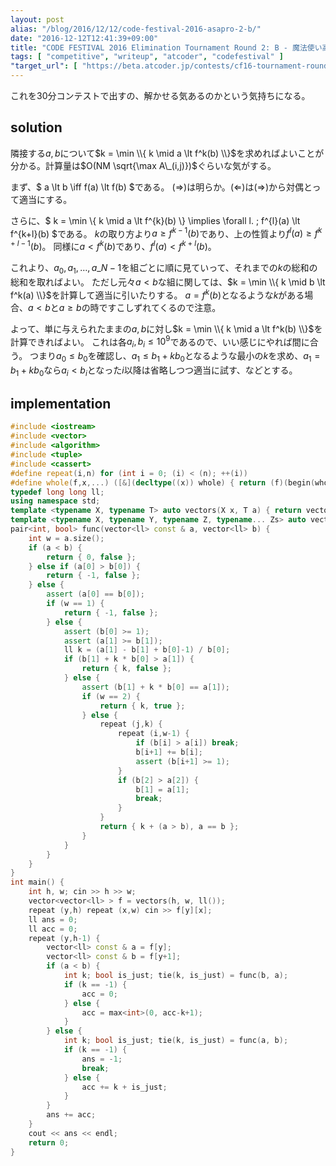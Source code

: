 ```yaml
---
layout: post
alias: "/blog/2016/12/12/code-festival-2016-asapro-2-b/"
date: "2016-12-12T12:41:39+09:00"
title: "CODE FESTIVAL 2016 Elimination Tournament Round 2: B - 魔法使い高橋君 / Takahashi the Magician"
tags: [ "competitive", "writeup", "atcoder", "codefestival" ]
"target_url": [ "https://beta.atcoder.jp/contests/cf16-tournament-round2-open/tasks/asaporo_a" ]
---
```


これを$30$分コンテストで出すの、解かせる気あるのかという気持ちになる。

## solution

隣接する$a,b$について$k = \min \\{ k \mid a \lt f^k(b) \\}$を求めればよいことが分かる。計算量は$O(NM \sqrt{\max A\_(i,j)})$ぐらいな気がする。

まず、$ a \lt b \iff f(a) \lt f(b) $である。
$(\Rightarrow)$は明らか。$(\Leftarrow)$は$(\Rightarrow)$から対偶とって適当にする。

さらに、$ k = \min \\{ k \mid a \lt f^{k}(b) \\} \implies \forall l. \; f^{l}(a) \lt f^{k+l}(b) $である。
$k$の取り方より$a \ge f^{k-1}(b)$であり、上の性質より$f^{l}(a) \ge f^{k+l-1}(b)$。
同様に$a \lt f^{k}(b)$であり、$f^{l}(a) \lt f^{k+l}(b)$。

これより、$a_0, a_1, \dots, a\_{N-1}$を組ごとに順に見ていって、それまでの$k$の総和の総和を取ればよい。
ただし元々$a \lt b$な組に関しては、$k = \min \\{ k \mid b \lt f^k(a) \\}$を計算して適当に引いたりする。
$a = f^k(b)$となるような$k$がある場合、$a \lt b$と$a \ge b$の時ですこしずれてくるので注意。

よって、単に与えられたままの$a,b$に対し$k = \min \\{ k \mid a \lt f^k(b) \\}$を計算できればよい。
これは各$a_i, b_i \le 10^9$であるので、いい感じにやれば間に合う。
つまり$a_0 \le b_0$を確認し、$a_1 \le b_1 + k b_0$となるような最小の$k$を求め、$a_1 = b_1 + k b_0$なら$a_i \lt b_i$となった$i$以降は省略しつつ適当に試す、などとする。


## implementation

``` c++
#include <iostream>
#include <vector>
#include <algorithm>
#include <tuple>
#include <cassert>
#define repeat(i,n) for (int i = 0; (i) < (n); ++(i))
#define whole(f,x,...) ([&](decltype((x)) whole) { return (f)(begin(whole), end(whole), ## __VA_ARGS__); })(x)
typedef long long ll;
using namespace std;
template <typename X, typename T> auto vectors(X x, T a) { return vector<T>(x, a); }
template <typename X, typename Y, typename Z, typename... Zs> auto vectors(X x, Y y, Z z, Zs... zs) { auto cont = vectors(y, z, zs...); return vector<decltype(cont)>(x, cont); }
pair<int, bool> func(vector<ll> const & a, vector<ll> b) {
    int w = a.size();
    if (a < b) {
        return { 0, false };
    } else if (a[0] > b[0]) {
        return { -1, false };
    } else {
        assert (a[0] == b[0]);
        if (w == 1) {
            return { -1, false };
        } else {
            assert (b[0] >= 1);
            assert (a[1] >= b[1]);
            ll k = (a[1] - b[1] + b[0]-1) / b[0];
            if (b[1] + k * b[0] > a[1]) {
                return { k, false };
            } else {
                assert (b[1] + k * b[0] == a[1]);
                if (w == 2) {
                    return { k, true };
                } else {
                    repeat (j,k) {
                        repeat (i,w-1) {
                            if (b[i] > a[i]) break;
                            b[i+1] += b[i];
                            assert (b[i+1] >= 1);
                        }
                        if (b[2] > a[2]) {
                            b[1] = a[1];
                            break;
                        }
                    }
                    return { k + (a > b), a == b };
                }
            }
        }
    }
}
int main() {
    int h, w; cin >> h >> w;
    vector<vector<ll> > f = vectors(h, w, ll());
    repeat (y,h) repeat (x,w) cin >> f[y][x];
    ll ans = 0;
    ll acc = 0;
    repeat (y,h-1) {
        vector<ll> const & a = f[y];
        vector<ll> const & b = f[y+1];
        if (a < b) {
            int k; bool is_just; tie(k, is_just) = func(b, a);
            if (k == -1) {
                acc = 0;
            } else {
                acc = max<int>(0, acc-k+1);
            }
        } else {
            int k; bool is_just; tie(k, is_just) = func(a, b);
            if (k == -1) {
                ans = -1;
                break;
            } else {
                acc += k + is_just;
            }
        }
        ans += acc;
    }
    cout << ans << endl;
    return 0;
}
```
